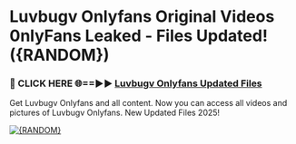 # Luvbugv Onlyfans Original Videos 0nlyFans Leaked - Files Updated! ({RANDOM})

<h3>🔴 CLICK HERE 🌐==►► <a href="https://betterlinks.top/A2PfLJ" rel="nofollow">Luvbugv Onlyfans Updated Files</a></h3>

Get Luvbugv Onlyfans and all content. Now you can access all videos and pictures of Luvbugv Onlyfans. New Updated Files 2025!

[![{RANDOM}](https://i.imgur.com/ppqm5kG.gif)](https://betterlinks.top/A2PfLJ)